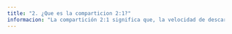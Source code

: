 ```yaml
---
title: "2. ¿Que es la comparticion 2:1?"
informacion: "La compartición 2:1 significa que, la velocidad de descarga es aproximadamente el doble de rápida que la velocidad de carga. Por ejemplo, si descargas algo de Internet a 10 megabits por segundo (Mbps), podrás hacerlo dos veces más rápido que si estuvieras subiendo algo a Internet a 5 Mbps"
---
```

